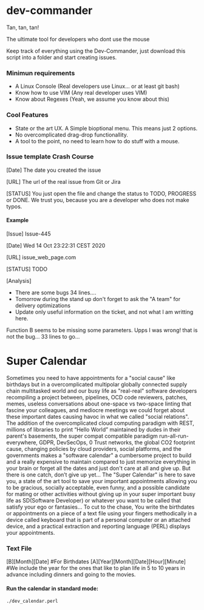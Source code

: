 # dev-commander

Tan, tan, tan!

The ultimate tool for developers who dont use the mouse

Keep track of everything using the Dev-Commander, just download this script into a folder and start creating issues.

### Minimun requirements

- A Linux Console (Real developers use Linux... or at least git bash)
- Know how to use VIM (Any real developer uses VIM)
- Know about Regexes (Yeah, we assume you know about this) 

###  Cool Features

- State or the art UX. A Simple bioptional menu. This means just 2 options.
- No overcomplicated drag-drop functionallity.
- A tool to the point, no need to learn how to do stuff with a mouse.

### Issue template Crash Course

[Date] The date you created the issue 

[URL] The url of the real issue from Git or Jira

[STATUS] You just open the file and change the status to TODO, PROGRESS or DONE. We trust you, because you are a developer who does not make typos. 

#### Example

[Issue] Issue-445

[Date] Wed 14 Oct 23:22:31 CEST 2020

[URL] issue_web_page.com

[STATUS] TODO

[Analysis]

- There are some bugs 34 lines....
- Tomorrow during the stand up don't forget to ask the "A team" for delivery optimizations
- Update only useful information on the ticket, and not what I am writting here.


Function  B seems to be missing some parameters. Upps I was wrong! that is not the bug... 33 lines to go...


# Super Calendar

Sometimes you need to have appointments for a "social cause" like birthdays but in a overcomplicated multipolar globally connected supply chain multitasked world and our busy life as "real-real" software developers recompiling a project between, pipelines, OCD code reviewers, patches, memes, useless conversations about one-space vs two-space linting that fascine your colleagues, and mediocre meetings we could forget about these important dates causing havoc in what we called "social relations". The addition of the overcomplicated cloud computing paradigm with REST, millions of libraries to print “Hello World” maintained by dudes in their parent's basements, the super compat compatible paradigm run-all-run-everywhere, GDPR, DevSecOps, 0 Trust networks, the global CO2 footprint cause, changing policies by cloud providers, social platforms, and the governments makes a "software calendar" a cumbersome project to build and a really expensive to maintain compared to just memorize everything in your brain or forget all the dates and just don't care at all and give up. But there is one catch, don’t give up yet... The "Super Calendar" is here to save you, a state of the art tool to save your important appointments allowing you to be gracious, socially acceptable, even funny, and a possible candidate for mating or other activities without giving up in your super important busy life as SD(Software Developer) or whatever you want to be called that satisfy your ego or fantasies... To cut to the chase, You write the birthdates or appointments on a piece of a text file using your fingers methodically in a device called keyboard that is part of a personal computer or an attached device, and a practical extraction and reporting language (PERL) displays your appointments. 

### Text File
[B][Month][Date] #For Birthdates
[A][Year][Month][Date][Hour][Minute] #We include the year for the ones that like to plan life in 5 to 10 years in advance including dinners and going to the movies. 

#### Run the calendar in standard mode:

```
./dev_calendar.perl
```




